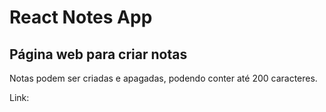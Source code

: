 # React Notes App

## Página web para criar notas

Notas podem ser criadas e apagadas, podendo conter até 200 caracteres.

Link:
